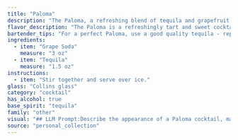 ```yaml
---
title: "Paloma"
description: "The Paloma, a refreshing blend of tequila and grapefruit soda, belongs to the Highball family. It originated in Mexico in the 1950s, gaining popularity as a simple yet delicious alternative to the Margarita. "
flavor_description: "The Paloma is a refreshingly tart and sweet cocktail. The tequila provides a smooth, slightly spicy base, while the grapefruit soda adds a bright, citrusy zing. The combination is balanced and crisp, with a touch of bitterness from the grapefruit.  It's a delightful summer drink, perfect for a hot day. "
bartender_tips: "For a perfect Paloma, use a good quality tequila - reposado or anejo adds complexity.  Chill your ingredients well.  Don't just shake, muddle a lime wedge for extra aroma and flavor.  Use a highball glass filled with ice for maximum dilution.  Top with a generous amount of grapefruit soda, and garnish with a lime wheel. "
ingredients:
  - item: "Grape Soda"
    measure: "3 oz"
  - item: "Tequila"
    measure: "1.5 oz"
instructions:
  - item: "Stir together and serve over ice."
glass: "Collins glass"
category: "cocktail"
has_alcohol: true
base_spirit: "tequila"
family: "other"
visual: "## LLM Prompt:Describe the appearance of a Paloma cocktail, made with **grape soda and tequila**. Focus on the following aspects:* **Color:** What is the overall color of the drink? Is it vibrant, pastel, or something else? Does it have any interesting color gradients?* **Clarity:** Is the drink clear, cloudy, or have any visible particles?* **Texture:** How does the drink look in terms of its texture? Is it bubbly, frothy, or still?* **Garnish:** What kind of garnish would you typically use for a Paloma? How does it visually enhance the drink?* **Glassware:** What type of glass is typically used to serve a Paloma? How does the shape and size affect the overall appearance? **Bonus:** Include any unique visual characteristics specific to the Paloma, such as the way the grape soda and tequila might interact or the way the garnish might sit on top of the drink. "
source: "personal_collection"
---
```



